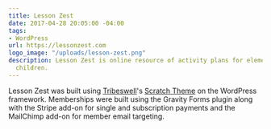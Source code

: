 ```yaml
---
title: Lesson Zest
date: 2017-04-28 20:05:00 -04:00
tags:
- WordPress
url: https://lessonzest.com
logo_image: "/uploads/lesson-zest.png"
description: Lesson Zest is online resource of activity plans for elementary school
  children.
---
```


Lesson Zest was built using [Tribeswell](https://tribeswell.com)'s [Scratch Theme](https://scratchtheme.com) on the WordPress framework. Memberships were built using the Gravity Forms plugin along with the Stripe add-on for single and subscription payments and the MailChimp add-on for member email targeting.